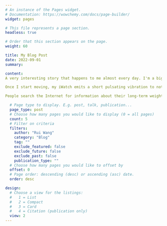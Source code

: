 ```yaml
---
# An instance of the Pages widget.
# Documentation: https://wowchemy.com/docs/page-builder/
widget: pages

# This file represents a page section.
headless: true

# Order that this section appears on the page.
weight: 60

title: My Blog Post
date: 2022-09-01
summary: 

content:
A very interesting story that happens to me almost every day. I'm a big fan of anything Apple. When it comes to mobile technology, I'm most excited that it has a profound impact on almost every aspect of my life and enables me to instantly share information across devices with the same account. I’m used to walking three times a week, starting at my apartment and ending at either a grocery shop, a clothes store, or simply dropping by to grab a coffee, especially on days when I am concerned about my weight if I overate.

Once I start moving, my iWatch emits a short pulsating vibration to notify me (and, of course, a short vibration is prompted by iWatch when it detects movement has stopped). I could choose between outdoor or indoor activity settings. Distance, duration, calories burnt, heart rate dynamics, and elevation are all collected and synced to my iPhone’s fitness app with a vibrant user interface as well as visual data and graphics. Honestly, I'm deeply drawn to these brightly-hued things. I would raise my wrist now and then to monitor my heart rate and see whether the daily activity target circle had completed a closed loop (which is to say, the goal is achieved). It’s like a self-game or self-competition. Each time I achieve a goal and then set a new goal to boost my next movement, it gives me a sense of positive feedback and pushes me to keep going.

People search the Internet for information about their long-term weight concerns and often download apps on their smartphones and purchase wearable devices to help them track and record their progress. Many also use social media to post their daily snapshots when/after exercising or follow online influencers (e.g., on Twitter, Facebook, and TikTok) who vlog or live stream their workouts for the benefit of others. My research question is, therefore, what people are doing in their daily lives to improve physical activity by using mobile health, how they feel, and how they engage in the interactive process within their social context. I’m hoping my story draws people with interests to tell their stories, and I would love to hear theirs!

  # Page type to display. E.g. post, talk, publication...
  page_type: post
  # Choose how many pages you would like to display (0 = all pages)
  count: 5
  # Filter on criteria
  filters:
    author: "Rui Wang"
    category: "Blog"
    tag: ""
    exclude_featured: false
    exclude_future: false
    exclude_past: false
    publication_type: ""
  # Choose how many pages you would like to offset by
  offset: 0
  # Page order: descending (desc) or ascending (asc) date.
  order: desc

design:
  # Choose a view for the listings:
  #   1 = List
  #   2 = Compact
  #   3 = Card
  #   4 = Citation (publication only)
  view: 2
---
```

